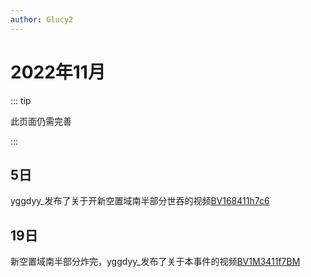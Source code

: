 ```yaml
---
author: Glucy2
---
```

# 2022年11月

::: tip

此页面仍需完善

:::

## 5日

yggdyy_发布了关于开新空置域南半部分世吞的视频[BV168411h7c6](https://www.bilibili.com/video/BV168411h7c6)

## 19日

新空置域南半部分炸完，yggdyy_发布了关于本事件的视频[BV1M3411f7BM](https://www.bilibili.com/video/BV1M3411f7BM)
